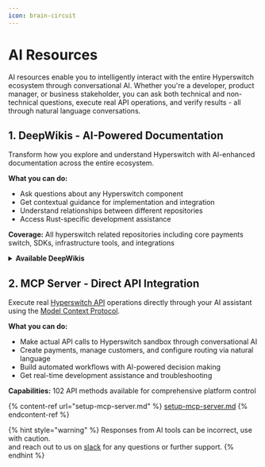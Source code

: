 ```yaml
---
icon: brain-circuit
---
```


# AI Resources

AI resources enable you to intelligently interact with the entire Hyperswitch ecosystem through conversational AI. Whether you're a developer, product manager, or business stakeholder, you can ask both technical and non-technical questions, execute real API operations, and verify results - all through natural language conversations.

## 1. DeepWikis - AI-Powered Documentation

Transform how you explore and understand Hyperswitch with AI-enhanced documentation across the entire ecosystem.

**What you can do:**

* Ask questions about any Hyperswitch component
* Get contextual guidance for implementation and integration
* Understand relationships between different repositories
* Access Rust-specific development assistance

**Coverage:** All hyperswitch related repositories including core payments switch, SDKs, infrastructure tools, and integrations

<details>

<summary><strong>Available DeepWikis</strong></summary>

**Core Repositories**

* [**juspay/hyperswitch**](https://deepwiki.org/juspay/hyperswitch) - Core App Server
* [**juspay/hyperswitch-control-center**](https://deepwiki.org/juspay/hyperswitch-control-center) - Payment Management and dashboard
* [**juspay/hyperswitch-web**](https://deepwiki.org/juspay/hyperswitch-web) - Web integration components
* [**juspay/hyperswitch-docs**](https://deepwiki.org/juspay/hyperswitch-docs) - Documentation repository

**SDKs & Client Libraries**

* [**juspay/hyperswitch-sdk-react-native**](https://deepwiki.org/juspay/hyperswitch-sdk-react-native) - React Native SDK
* [**juspay/hyperswitch-sdk-android**](https://deepwiki.org/juspay/hyperswitch-sdk-android) - Android SDK
* [**juspay/hyperswitch-sdk-ios**](https://deepwiki.org/juspay/hyperswitch-sdk-ios) - iOS SDK
* [**juspay/hyperswitch-client-core**](https://deepwiki.org/juspay/hyperswitch-client-core) - Core client library

**Infrastructure & Security**

* [**juspay/hyperswitch-encryption-service**](https://deepwiki.org/juspay/hyperswitch-encryption-service) - Encryption service
* [**juspay/hyperswitch-card-vault**](https://deepwiki.org/juspay/hyperswitch-card-vault) - Secure card storage
* [**juspay/hyperswitch-helm**](https://deepwiki.org/juspay/hyperswitch-helm) - Kubernetes deployment
* [**juspay/hyperswitch-cdk**](https://deepwiki.org/juspay/hyperswitch-cdk) - Cloud deployment kit

</details>

## 2. MCP Server - Direct API Integration

Execute real [Hyperswitch API](https://api-reference.hyperswitch.io/introduction) operations directly through your AI assistant using the [Model Context Protocol](https://modelcontextprotocol.io/introduction).

**What you can do:**

* Make actual API calls to Hyperswitch sandbox through conversational AI
* Create payments, manage customers, and configure routing via natural language
* Build automated workflows with AI-powered decision making
* Get real-time development assistance and troubleshooting

**Capabilities:** 102 API methods available for comprehensive platform control

{% content-ref url="setup-mcp-server.md" %}
[setup-mcp-server.md](setup-mcp-server.md)
{% endcontent-ref %}

{% hint style="warning" %}
Responses from AI tools can be incorrect, use with caution.\
and reach out to us on [slack](https://inviter.co/hyperswitch-slack) for any questions or further support.
{% endhint %}
